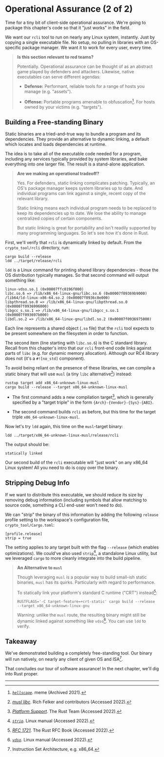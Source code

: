 # Operational Assurance (2 of 2)

Time for a tiny bit of client-side operational assurance.
We're going to package this chapter's code so that it "just works" in the field.

We want our `rcli` tool to run on nearly any Linux system, instantly.
Just by copying a single executable file.
No setup, no pulling in libraries with an OS-specific package manager.
We want it to work for every user, every time.

> **Is this section relevant to red teams?**
>
> Potentially.
> Operational assurance can be thought of as an abstract game played by defenders and attackers.
> Likewise, native executables can serve different agendas:
>
> * **Defense:** Performant, reliable tools for a range of hosts you manage (e.g. "assets").
>
> * **Offense:** Portable programs amenable to obfuscation[^Hellscape]. For hosts owned by your victims (e.g. "targets").

## Building a Free-standing Binary

Static binaries are a tried-and-true way to bundle a program and its dependencies.
They provide an alternative to dynamic linking, a default which locates and loads dependencies at runtime.

The idea is to take all of the executable code needed for a program, including any services typically provided by system libraries, and bake everything into one larger file.
The result is a stand-alone application.

> **Are we making an operational tradeoff?**
>
> Yes.
> For defenders, static linking complicates patching.
> Typically, an OS's package manager keeps system libraries up to date.
> And individual programs can link against a single, recent copy of the relevant library.
>
> Static linking means each individual program needs to be replaced to keep its dependencies up to date.
> We lose the ability to manage centralized copies of certain components.
>
> But static linking is great for portability and isn't readily supported by many programming languages.
> So let's see how it's done in Rust.

First, we'll verify that `rcli` is dynamically linked by default.
From the `crypto_tool/rcli` directory, run:

```ignore
cargo build --release
ldd ../target/release/rcli
```

`ldd` is a Linux command for printing shared library dependencies - those the OS distribution typically manages.
So that second command will output something like:

```ignore
linux-vdso.so.1 (0x00007ffc0196f000)
libc.so.6 => /lib/x86_64-linux-gnu/libc.so.6 (0x00007f09369b9000)
/lib64/ld-linux-x86-64.so.2 (0x00007f0936c8e000)
libpthread.so.0 => /lib/x86_64-linux-gnu/libpthread.so.0 (0x00007f0936996000)
libgcc_s.so.1 => /lib/x86_64-linux-gnu/libgcc_s.so.1 (0x00007f093697b000)
libdl.so.2 => /lib/x86_64-linux-gnu/libdl.so.2 (0x00007f0936975000)
```

Each line represents a shared object (`.so` file) that the `rcli` tool expects to be present somewhere on the filesystem in order to function.

The second item (line starting with `libc.so.6`) is the C standard library.
Recall from this chapter's intro that our `rcli` front-end code links against parts of `libc` (e.g. for dynamic memory allocation).
Although our RC4 library does not (it's a `#![no_std]` component).

To avoid being reliant on the presence of these libraries, we can compile a static binary that will use `musl` (a tiny `libc` alternative[^MUSL]) instead:

```ignore
rustup target add x86_64-unknown-linux-musl
cargo build --release --target x86_64-unknown-linux-musl
```

* The first command adds a new compilation target[^PlatformSupport], which is generally specified by a "target triple" in the form `{Arch}-{Vendor}-{Sys}-{ABI}`.

* The second command builds `rcli` as before, but this time for the target triple `x86_64-unknown-linux-musl`.

Now let's try `ldd` again, this time on the `musl`-target binary:

```ignore
ldd ../target/x86_64-unknown-linux-musl/release/rcli
```

The output should be:

```ignore
statically linked
```

Our second build of the `rcli` executable will "just work" on any x86_64 Linux system!
All you need to do is copy over the binary.

## Stripping Debug Info

If we want to distribute this executable, we should reduce its size by removing debug information (including symbols that allow matching to source code, something a CLI end-user won't need to do).

We can "strip" the binary of this information by adding the following `release` profile setting to the workspace's configuration file, `crypto_tool/Cargo.toml`:

```ignore
[profile.release]
strip = true
```

The setting applies to any target built with the flag `--release` (which enables optimizations).
We could've also used `strip`[^Strip], a standalone Linux utility, but we leveraged `cargo` to more cleanly integrate into the build pipeline.

> **An Alternative to `musl`**
>
> Though leveraging `musl` is a popular way to build small-ish static binaries, `musl` has its quirks.
> Particularly with regard to performance.
>
> To statically link your platform's standard C runtime ("CRT") instead[^RFC]:
>
> ```ignore
> RUSTFLAGS='-C target-feature=+crt-static' cargo build --release --target x86_64-unknown-linux-gnu
> ```
>
> Warning: unlike the `musl` route, the resulting binary might still be dynamic linked against something like `vdso`[^VDSO]. You can use `ldd` to verify.

## Takeaway

We've demonstrated building a completely free-standing tool.
Our binary will run natively, on nearly any client of given OS and ISA[^ISA].

That concludes our tour of software assurance!
In the next chapter, we'll dig into Rust proper.

---


[^Hellscape]: [*`hellscape`*](https://github.com/meme/hellscape). meme (Archived 2021).

[^MUSL]: [*musl libc*](https://musl.libc.org/). Rich Felker and contributors (Accessed 2022).

[^PlatformSupport]: [*Platform Support*](https://doc.rust-lang.org/nightly/rustc/platform-support.html). The Rust Team (Accessed 2022).

[^RFC]: [*RFC 1721*](https://rust-lang.github.io/rfcs/1721-crt-static.html). The Rust RFC Book (Accessed 2022).

[^VDSO]: [*`vdso`*](https://man7.org/linux/man-pages/man7/vdso.7.html). Linux manual (Accessed 2022).

[^ISA]: Instruction Set Architecture, e.g. x86_64.

[^Strip]: [*`strip`*](https://man7.org/linux/man-pages/man1/strip.1.html). Linux manual (Accessed 2022).

